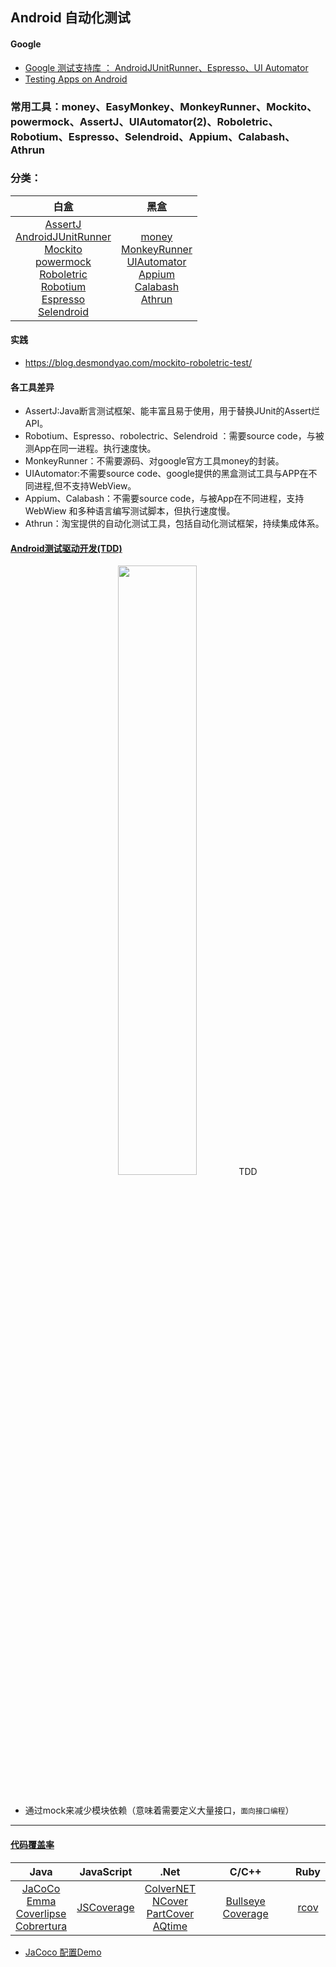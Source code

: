 ## Android 自动化测试
#### Google
- [Google 测试支持库 ： AndroidJUnitRunner、Espresso、UI Automator](https://developer.android.google.cn/topic/libraries/testing-support-library/index.html#features)
- [Testing Apps on Android](https://developer.android.google.cn/training/testing/index.html)

### 常用工具：money、EasyMonkey、MonkeyRunner、Mockito、powermock、AssertJ、UIAutomator(2)、Roboletric、Robotium、Espresso、Selendroid、Appium、Calabash、Athrun

### 分类：

| 白盒        | 黑盒   |
| :--------:   | :-----:  |
|[AssertJ](http://joel-costigliola.github.io/assertj/assertj-core.html)<br/>[AndroidJUnitRunner](https://developer.android.google.cn/topic/libraries/testing-support-library/index.html#AndroidJUnitRunner)<br/>[Mockito](http://mockito.org/)<br/>  [powermock](https://github.com/powermock/powermock<br/>)<br/>[Roboletric](http://robolectric.org/)<br/> [Robotium](https://github.com/RobotiumTech/robotium)<br/>[Espresso](https://developer.android.google.cn/topic/libraries/testing-support-library/index.html#Espresso)<br/>[Selendroid](http://selendroid.io/) | [money](https://developer.android.google.cn/studio/test/monkey.html)<br/>[MonkeyRunner](https://developer.android.google.cn/studio/test/monkeyrunner/index.html)<br/>[UIAutomator](https://developer.android.google.cn/topic/libraries/testing-support-library/index.html#UIAutomator)<br/>[Appium](http://appium.io/)<br/>[Calabash](http://calaba.sh/)<br/>[Athrun](http://code.taobao.org/p/athrun/wiki/index/)|

#### 实践
 - https://blog.desmondyao.com/mockito-roboletric-test/

#### 各工具差异
- AssertJ:Java断言测试框架、能丰富且易于使用，用于替换JUnit的Assert烂API。
- Robotium、Espresso、robolectric、Selendroid ：需要source code，与被测App在同一进程。执行速度快。
- MonkeyRunner：不需要源码、对google官方工具money的封装。
- UIAutomator:不需要source code、google提供的黑盒测试工具与APP在不同进程,但不支持WebView。
- Appium、Calabash：不需要source code，与被App在不同进程，支持WebWiew 和多种语言编写测试脚本，但执行速度慢。
- Athrun：淘宝提供的自动化测试工具，包括自动化测试框架，持续集成体系。

#### [Android测试驱动开发(TDD)](https://blog.desmondyao.com/android-test/)
<center>
<img src="https://blog.desmondyao.com/image/test/tdd-magento.gif" width="50%" height="50%" />
TDD
</center>
<br/>

 - 通过mock来减少模块依赖（意味着需要定义大量接口，`面向接口编程`）

----

#### [代码覆盖率](https://baike.baidu.com/item/%E4%BB%A3%E7%A0%81%E8%A6%86%E7%9B%96%E6%B5%8B%E8%AF%95/8642107?fr=aladdin)
| Java        | JavaScript  |.Net|C/C++|Ruby|
| :--------:   | :-----:  |:-----:  |:-----:  |:-----:  |
| [JaCoCo](http://www.jacoco.org/jacoco/)<br/>[Emma](http://emma.sourceforge.net/)<br/>[Coverlipse](https://sourceforge.net/projects/coverlipse/)<br/>[Cobrertura](http://cobertura.github.io/cobertura/)|[JSCoverage](http://siliconforks.com/jscoverage/)| [ColverNET](http://www.cenqua.com/clover.net/)<br/>[NCover](http://ncover.org/)<br/>[PartCover](https://github.com/sawilde/partcover.net4)<br/>[AQtime](https://support.smartbear.com/viewarticle/42954/)|[Bullseye Coverage](http://www.bullseye.com/)|[rcov](https://github.com/relevance/rcov)|

-  [JaCoco 配置Demo](./JaCoco-config-template)
